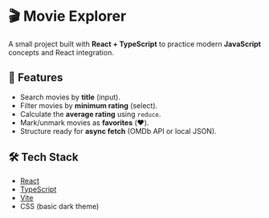 # 🎬 Movie Explorer

A small project built with **React + TypeScript** to practice modern **JavaScript** concepts and React integration.

## 🚀 Features
- Search movies by **title** (input).
- Filter movies by **minimum rating** (select).
- Calculate the **average rating** using `reduce`.
- Mark/unmark movies as **favorites** (❤︎).
- Structure ready for **async fetch** (OMDb API or local JSON).

## 🛠️ Tech Stack
- [React](https://reactjs.org/)
- [TypeScript](https://www.typescriptlang.org/)
- [Vite](https://vitejs.dev/)
- CSS (basic dark theme)
